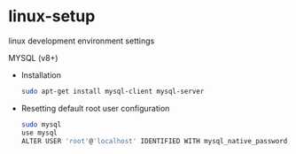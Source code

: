 # linux-setup
linux development environment settings

MYSQL (v8+)

- Installation

  ```bash
  sudo apt-get install mysql-client mysql-server
  ```
  
- Resetting default root user configuration
  
  ```bash
  sudo mysql
  use mysql
  ALTER USER 'root'@'localhost' IDENTIFIED WITH mysql_native_password by '';
  ```

